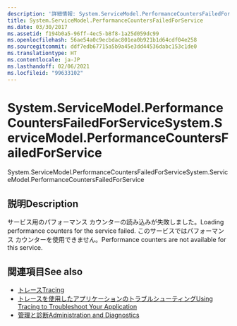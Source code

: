 ```yaml
---
description: '詳細情報: System.ServiceModel.PerformanceCountersFailedForService'
title: System.ServiceModel.PerformanceCountersFailedForService
ms.date: 03/30/2017
ms.assetid: f194b0a5-96ff-4ec5-b8f8-1a25d059dc99
ms.openlocfilehash: 56ae54a0c9ecbdac801ea0b921b1d64cdf04e258
ms.sourcegitcommit: ddf7edb67715a5b9a45e3dd44536dabc153c1de0
ms.translationtype: HT
ms.contentlocale: ja-JP
ms.lasthandoff: 02/06/2021
ms.locfileid: "99633102"
---
```

# <a name="systemservicemodelperformancecountersfailedforservice"></a><span data-ttu-id="48dc3-103">System.ServiceModel.PerformanceCountersFailedForService</span><span class="sxs-lookup"><span data-stu-id="48dc3-103">System.ServiceModel.PerformanceCountersFailedForService</span></span>

<span data-ttu-id="48dc3-104">System.ServiceModel.PerformanceCountersFailedForService</span><span class="sxs-lookup"><span data-stu-id="48dc3-104">System.ServiceModel.PerformanceCountersFailedForService</span></span>  
  
## <a name="description"></a><span data-ttu-id="48dc3-105">説明</span><span class="sxs-lookup"><span data-stu-id="48dc3-105">Description</span></span>  

 <span data-ttu-id="48dc3-106">サービス用のパフォーマンス カウンターの読み込みが失敗しました。</span><span class="sxs-lookup"><span data-stu-id="48dc3-106">Loading performance counters for the service failed.</span></span> <span data-ttu-id="48dc3-107">このサービスではパフォーマンス カウンターを使用できません。</span><span class="sxs-lookup"><span data-stu-id="48dc3-107">Performance counters are not available for this service.</span></span>  
  
## <a name="see-also"></a><span data-ttu-id="48dc3-108">関連項目</span><span class="sxs-lookup"><span data-stu-id="48dc3-108">See also</span></span>

- [<span data-ttu-id="48dc3-109">トレース</span><span class="sxs-lookup"><span data-stu-id="48dc3-109">Tracing</span></span>](index.md)
- [<span data-ttu-id="48dc3-110">トレースを使用したアプリケーションのトラブルシューティング</span><span class="sxs-lookup"><span data-stu-id="48dc3-110">Using Tracing to Troubleshoot Your Application</span></span>](using-tracing-to-troubleshoot-your-application.md)
- [<span data-ttu-id="48dc3-111">管理と診断</span><span class="sxs-lookup"><span data-stu-id="48dc3-111">Administration and Diagnostics</span></span>](../index.md)
